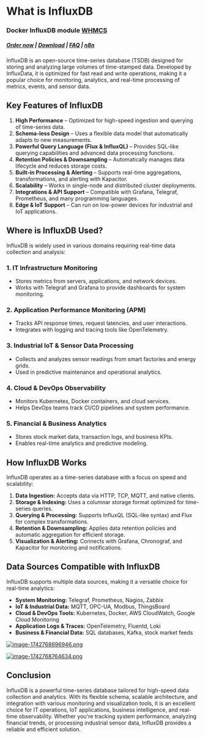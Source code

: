 # What is InfluxDB

### Docker InfluxDB module **[WHMCS](https://puqcloud.com/link.php?id=77)** 

#####  [Order now](https://puqcloud.com/whmcs-module-docker-influxdb.php) | [Download](https://download.puqcloud.com/WHMCS/servers/PUQ_WHMCS-Docker-InfluxDB/) | [FAQ](https://faq.puqcloud.com/) | [n8n](https://puqcloud.com/link.php?id=117)

InfluxDB is an open-source time-series database (TSDB) designed for storing and analyzing large volumes of time-stamped data. Developed by InfluxData, it is optimized for fast read and write operations, making it a popular choice for monitoring, analytics, and real-time processing of metrics, events, and sensor data.

## Key Features of InfluxDB

1. **High Performance** – Optimized for high-speed ingestion and querying of time-series data.
2. **Schema-less Design** – Uses a flexible data model that automatically adapts to new measurements.
3. **Powerful Query Language (Flux &amp; InfluxQL)** – Provides SQL-like querying capabilities and advanced data processing functions.
4. **Retention Policies &amp; Downsampling** – Automatically manages data lifecycle and reduces storage costs.
5. **Built-in Processing &amp; Alerting** – Supports real-time aggregations, transformations, and alerting with Kapacitor.
6. **Scalability** – Works in single-node and distributed cluster deployments.
7. **Integrations &amp; API Support** – Compatible with Grafana, Telegraf, Prometheus, and many programming languages.
8. **Edge &amp; IoT Support** – Can run on low-power devices for industrial and IoT applications.

## Where is InfluxDB Used?

InfluxDB is widely used in various domains requiring real-time data collection and analysis:

### 1. **IT Infrastructure Monitoring**

- Stores metrics from servers, applications, and network devices.
- Works with Telegraf and Grafana to provide dashboards for system monitoring.

### 2. **Application Performance Monitoring (APM)**

- Tracks API response times, request latencies, and user interactions.
- Integrates with logging and tracing tools like OpenTelemetry.

### 3. **Industrial IoT &amp; Sensor Data Processing**

- Collects and analyzes sensor readings from smart factories and energy grids.
- Used in predictive maintenance and operational analytics.

### 4. **Cloud &amp; DevOps Observability**

- Monitors Kubernetes, Docker containers, and cloud services.
- Helps DevOps teams track CI/CD pipelines and system performance.

### 5. **Financial &amp; Business Analytics**

- Stores stock market data, transaction logs, and business KPIs.
- Enables real-time analytics and predictive modeling.

## How InfluxDB Works

InfluxDB operates as a time-series database with a focus on speed and scalability:

1. **Data Ingestion:** Accepts data via HTTP, TCP, MQTT, and native clients.
2. **Storage &amp; Indexing:** Uses a columnar storage format optimized for time-series queries.
3. **Querying &amp; Processing:** Supports InfluxQL (SQL-like syntax) and Flux for complex transformations.
4. **Retention &amp; Downsampling:** Applies data retention policies and automatic aggregation for efficient storage.
5. **Visualization &amp; Alerting:** Connects with Grafana, Chronograf, and Kapacitor for monitoring and notifications.

## Data Sources Compatible with InfluxDB

InfluxDB supports multiple data sources, making it a versatile choice for real-time analytics:

- **System Monitoring:** Telegraf, Prometheus, Nagios, Zabbix
- **IoT &amp; Industrial Data:** MQTT, OPC-UA, Modbus, ThingsBoard
- **Cloud &amp; DevOps Tools:** Kubernetes, Docker, AWS CloudWatch, Google Cloud Monitoring
- **Application Logs &amp; Traces:** OpenTelemetry, Fluentd, Loki
- **Business &amp; Financial Data:** SQL databases, Kafka, stock market feeds

[![image-1742768696946.png](https://doc.puq.info/uploads/images/gallery/2025-03/scaled-1680-/image-1742768696946.png)](https://doc.puq.info/uploads/images/gallery/2025-03/image-1742768696946.png)

[![image-1742768764634.png](https://doc.puq.info/uploads/images/gallery/2025-03/scaled-1680-/image-1742768764634.png)](https://doc.puq.info/uploads/images/gallery/2025-03/image-1742768764634.png)

## Conclusion

InfluxDB is a powerful time-series database tailored for high-speed data collection and analytics. With its flexible schema, scalable architecture, and integration with various monitoring and visualization tools, it is an excellent choice for IT operations, IoT applications, business intelligence, and real-time observability. Whether you're tracking system performance, analyzing financial trends, or processing industrial sensor data, InfluxDB provides a reliable and efficient solution.